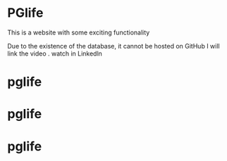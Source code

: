 # PGlife
This is a website with some exciting functionality 

Due to the existence of the database, it cannot be hosted on GitHub
I will link the video . watch in Linkedln
# pglife
# pglife
# pglife
